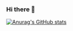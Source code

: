 ### Hi there 👋
[![Anurag's GitHub stats](https://github-readme-stats.vercel.app/api?username=phyrone&count_private=true)](https://github.com/anuraghazra/github-readme-stats)

<!--
**Phyrone/Phyrone** is a ✨ _special_ ✨ repository because its `README.md` (this file) appears on your GitHub profile.

Here are some ideas to get you started:

- 🔭 I’m currently working on ...
- 🌱 I’m currently learning ...
- 👯 I’m looking to collaborate on ...
- 🤔 I’m looking for help with ...
- 💬 Ask me about ...
- 📫 How to reach me: ...
- 😄 Pronouns: ...
- ⚡ Fun fact: ...
-->
